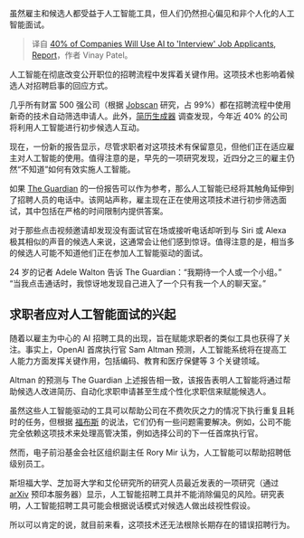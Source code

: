 
<!--
title: 40%的公司将使用AI来“面试”求职者
cover: https://d.ibtimes.co.uk/en/full/1723454/ai-used-candidate-hiring-process.jpg
-->

虽然雇主和候选人都受益于人工智能工具，但人们仍然担心偏见和非个人化的人工智能面试。

> 译自 [40% of Companies Will Use AI to 'Interview' Job Applicants, Report](https://www.ibtimes.co.uk/40-companies-will-use-ai-interview-job-applicants-report-1723901)，作者 Vinay Patel。

人工智能在彻底改变公开职位的招聘流程中发挥着关键作用。这项技术也影响着候选人对招聘启事的回应方式。

几乎所有财富 500 强公司（根据 [Jobscan](https://www.hbs.edu/managing-the-future-of-work/Documents/research/hiddenworkers09032021.pdf) 研究，占 99%）都在招聘流程中使用新奇的技术自动筛选申请人。此外，[简历生成器](https://www.resumebuilder.com/4-in-10-companies-will-be-using-ai-interviews-by-2024/) 调查发现，今年近 40% 的公司将利用人工智能进行初步候选人互动。

现在，一份新的报告显示，尽管求职者对这项技术有保留意见，但他们正在适应雇主对人工智能的使用。值得注意的是，早先的一项研究发现，近四分之三的雇主仍然“不知道”如何有效实施人工智能。

如果 [The Guardian](https://www.theguardian.com/technology/2024/mar/06/ai-interviews-job-applications) 的一份报告可以作为参考，那么人工智能已经将其触角延伸到了招聘人员的电话中。该网站声称，雇主现在正在使用这项技术进行初步筛选面试，其中包括在严格的时间限制内提供答案。

对于那些点击视频邀请却发现没有面试官在场或接听电话却听到与 Siri 或 Alexa 极其相似的声音的候选人来说，这通常会让他们感到惊讶。值得注意的是，相当多的候选人可能不知道他们正在参加人工智能驱动的面试。

24 岁的记者 Adele Walton 告诉 The Guardian：“我期待一个人或一个小组。” “当我点击通话时，我惊讶地发现自己进入了一个只有我一个人的聊天室。”

## 求职者应对人工智能面试的兴起

随着以雇主为中心的 AI 招聘工具的出现，旨在赋能求职者的类似工具也获得了关注。事实上，OpenAI 首席执行官 Sam Altman 预测，人工智能系统将在提高工人能力方面发挥关键作用，包括编码、教育和医疗保健等 3 个关键领域。

Altman 的预测与 The Guardian 上述报告相一致，该报告表明人工智能将通过帮助候选人改进简历、自动化求职申请甚至生成个性化求职信来赋能候选人。

虽然这些人工智能驱动的工具可以帮助公司在不费吹灰之力的情况下执行重复且耗时的任务，但根据 [福布斯](https://www.forbes.com/sites/jackkelly/2023/11/21/ai-recruiting-will-be-a-game-changer/?sh=2e87e9727310) 的说法，它们仍有一些问题需要解决。例如，公司不能完全依赖这项技术来处理高管决策，例如选择公司的下一任首席执行官。

然而，电子前沿基金会社区组织副主任 Rory Mir 认为，人工智能可以帮助招聘低级别员工。

斯坦福大学、芝加哥大学和艾伦研究所的研究人员最近发表的一项研究（通过 [arXiv](https://arxiv.org/abs/2403.00742) 预印本服务器）显示，人工智能招聘工具并不能消除偏见的风险。研究表明，人工智能招聘工具可能会根据说话模式对候选人做出歧视性假设。

所以可以肯定的说，就目前来看，这项技术还无法根除长期存在的错误招聘行为。

